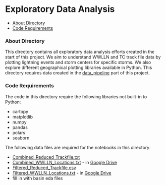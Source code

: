 # Exploratory Data Analysis

* [About Directory](#about)
* [Code Requirements](#requirements)

<a id="about"></a>

### About Directory
This directory contains all exploratory data analysis efforts created in the start of this project. We aim to understand WWLLN and TC track file data by plotting lightning events and storm centers for specific storms. We also explore different geographical plotting libraries available in Python. This directory requires data created in the [data_pipeline](../data_pipeline/) part of this project.

<a id="requirements"></a>

### Code Requirements
The code in this directory require the following libraries not built-in to Python:
- cartopy
- matplotlib
- numpy
- pandas
- polars
- seaborn

The following data files are required for the notebooks in this directory:
- [Combined_Reduced_Trackfile.txt](../data_pipeline/intermediate_data/Combined_Reduced_Trackfile.txt)
- [Combined_WWLLN_Locations.txt](https://drive.google.com/file/d/1iXEjD-vr2B5csg-kcjQKZMcwl3jSwNqt/view?usp=drive_link) - in [Google Drive](https://drive.google.com/drive/folders/105AYgecVORsUCyOwinQRfb--TC0hhBva?usp=drive_link)
- [Filtered_Reduced_Trackfile.csv](../data_pipeline/intermediate_data/Filtered_Reduced_Trackfile.csv)
- [Filtered_WWLLN_Locations.txt](https://drive.google.com/file/d/1eGiSKw0vSCFcNohGniysSFnZm8h0WfQ0/view?usp=drive_link) - in [Google Drive](https://drive.google.com/drive/folders/105AYgecVORsUCyOwinQRfb--TC0hhBva?usp=drive_link)
- fill in with basin eda files